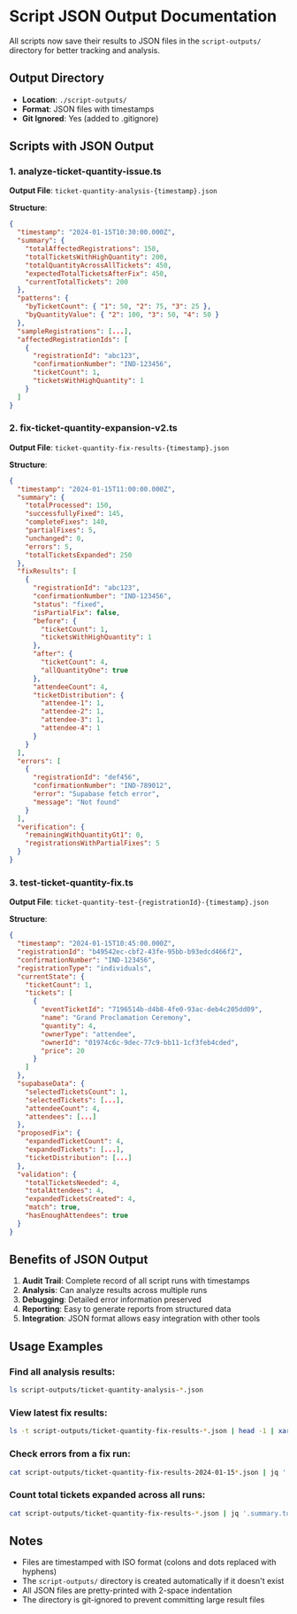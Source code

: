 # Script JSON Output Documentation

All scripts now save their results to JSON files in the `script-outputs/` directory for better tracking and analysis.

## Output Directory
- **Location**: `./script-outputs/`
- **Format**: JSON files with timestamps
- **Git Ignored**: Yes (added to .gitignore)

## Scripts with JSON Output

### 1. analyze-ticket-quantity-issue.ts
**Output File**: `ticket-quantity-analysis-{timestamp}.json`

**Structure**:
```json
{
  "timestamp": "2024-01-15T10:30:00.000Z",
  "summary": {
    "totalAffectedRegistrations": 150,
    "totalTicketsWithHighQuantity": 200,
    "totalQuantityAcrossAllTickets": 450,
    "expectedTotalTicketsAfterFix": 450,
    "currentTotalTickets": 200
  },
  "patterns": {
    "byTicketCount": { "1": 50, "2": 75, "3": 25 },
    "byQuantityValue": { "2": 100, "3": 50, "4": 50 }
  },
  "sampleRegistrations": [...],
  "affectedRegistrationIds": [
    {
      "registrationId": "abc123",
      "confirmationNumber": "IND-123456",
      "ticketCount": 1,
      "ticketsWithHighQuantity": 1
    }
  ]
}
```

### 2. fix-ticket-quantity-expansion-v2.ts
**Output File**: `ticket-quantity-fix-results-{timestamp}.json`

**Structure**:
```json
{
  "timestamp": "2024-01-15T11:00:00.000Z",
  "summary": {
    "totalProcessed": 150,
    "successfullyFixed": 145,
    "completeFixes": 140,
    "partialFixes": 5,
    "unchanged": 0,
    "errors": 5,
    "totalTicketsExpanded": 250
  },
  "fixResults": [
    {
      "registrationId": "abc123",
      "confirmationNumber": "IND-123456",
      "status": "fixed",
      "isPartialFix": false,
      "before": {
        "ticketCount": 1,
        "ticketsWithHighQuantity": 1
      },
      "after": {
        "ticketCount": 4,
        "allQuantityOne": true
      },
      "attendeeCount": 4,
      "ticketDistribution": {
        "attendee-1": 1,
        "attendee-2": 1,
        "attendee-3": 1,
        "attendee-4": 1
      }
    }
  ],
  "errors": [
    {
      "registrationId": "def456",
      "confirmationNumber": "IND-789012",
      "error": "Supabase fetch error",
      "message": "Not found"
    }
  ],
  "verification": {
    "remainingWithQuantityGt1": 0,
    "registrationsWithPartialFixes": 5
  }
}
```

### 3. test-ticket-quantity-fix.ts
**Output File**: `ticket-quantity-test-{registrationId}-{timestamp}.json`

**Structure**:
```json
{
  "timestamp": "2024-01-15T10:45:00.000Z",
  "registrationId": "b49542ec-cbf2-43fe-95bb-b93edcd466f2",
  "confirmationNumber": "IND-123456",
  "registrationType": "individuals",
  "currentState": {
    "ticketCount": 1,
    "tickets": [
      {
        "eventTicketId": "7196514b-d4b8-4fe0-93ac-deb4c205dd09",
        "name": "Grand Proclamation Ceremony",
        "quantity": 4,
        "ownerType": "attendee",
        "ownerId": "01974c6c-9dec-77c9-bb11-1cf3feb4cded",
        "price": 20
      }
    ]
  },
  "supabaseData": {
    "selectedTicketsCount": 1,
    "selectedTickets": [...],
    "attendeeCount": 4,
    "attendees": [...]
  },
  "proposedFix": {
    "expandedTicketCount": 4,
    "expandedTickets": [...],
    "ticketDistribution": [...]
  },
  "validation": {
    "totalTicketsNeeded": 4,
    "totalAttendees": 4,
    "expandedTicketsCreated": 4,
    "match": true,
    "hasEnoughAttendees": true
  }
}
```

## Benefits of JSON Output

1. **Audit Trail**: Complete record of all script runs with timestamps
2. **Analysis**: Can analyze results across multiple runs
3. **Debugging**: Detailed error information preserved
4. **Reporting**: Easy to generate reports from structured data
5. **Integration**: JSON format allows easy integration with other tools

## Usage Examples

### Find all analysis results:
```bash
ls script-outputs/ticket-quantity-analysis-*.json
```

### View latest fix results:
```bash
ls -t script-outputs/ticket-quantity-fix-results-*.json | head -1 | xargs cat | jq .summary
```

### Check errors from a fix run:
```bash
cat script-outputs/ticket-quantity-fix-results-2024-01-15*.json | jq '.errors[]'
```

### Count total tickets expanded across all runs:
```bash
cat script-outputs/ticket-quantity-fix-results-*.json | jq '.summary.totalTicketsExpanded' | paste -sd+ | bc
```

## Notes

- Files are timestamped with ISO format (colons and dots replaced with hyphens)
- The `script-outputs/` directory is created automatically if it doesn't exist
- All JSON files are pretty-printed with 2-space indentation
- The directory is git-ignored to prevent committing large result files